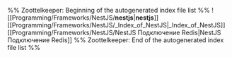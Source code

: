 %% Zoottelkeeper: Beginning of the autogenerated index file list  %%
 ![[Programming/Frameworks/NestJS/__nestjs__|__nestjs__]]
 [[Programming/Frameworks/NestJS/_Index_of_NestJS|_Index_of_NestJS]]
 [[Programming/Frameworks/NestJS/NestJS Подключение Redis|NestJS Подключение Redis]]
%% Zoottelkeeper: End of the autogenerated index file list  %%
